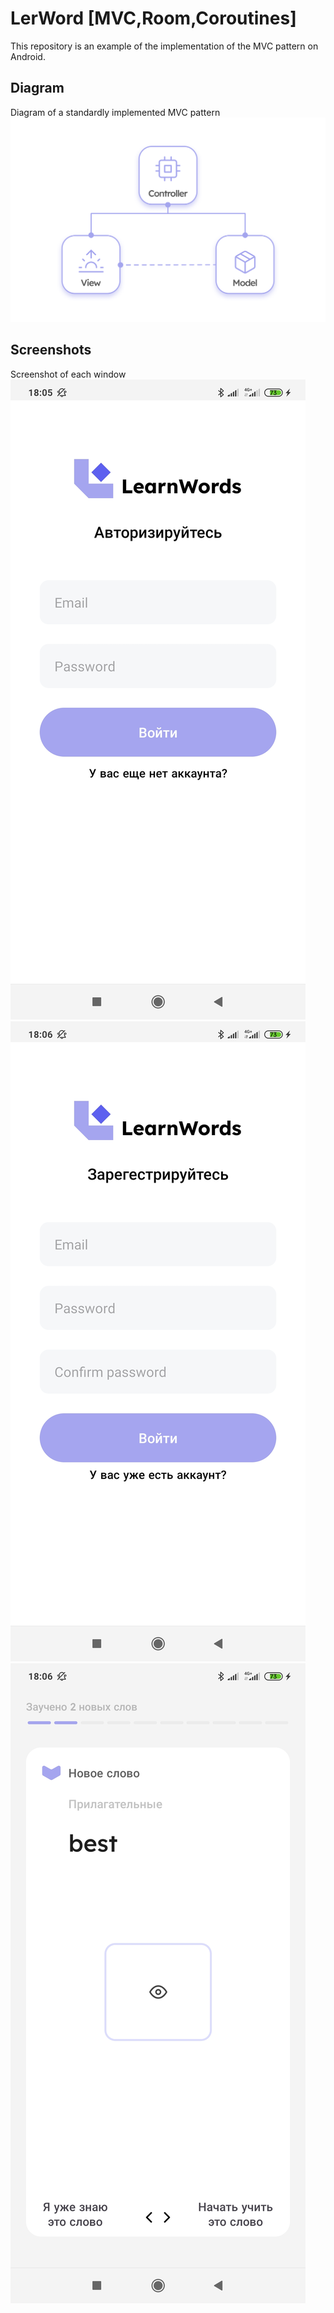 # LerWord [MVC,Room,Coroutines]
This repository is an example of the implementation of the MVC pattern on Android.

## Diagram
Diagram of a standardly implemented MVC pattern
<img src="app/src/main/res/raw/diagramm.png" ></img>

## Screenshots
Screenshot of each window
<img src="app/src/main/res/raw/screenshot_login.jpg" ></img>
<img src="app/src/main/res/raw/screenshot_registration.jpg" ></img>
<img src="app/src/main/res/raw/screenshot_cardview.jpg" ></img>

